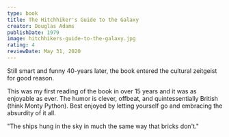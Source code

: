 ```yaml
---
type: book
title: The Hitchhiker's Guide to the Galaxy
creator: Douglas Adams
publishDate: 1979
image: hitchhikers-guide-to-the-galaxy.jpg
rating: 4
reviewDate: May 31, 2020
---
```


Still smart and funny 40-years later, the book entered the cultural zeitgeist for good reason.

This was my first reading of the book in over 15 years and it was as enjoyable as ever. The humor is clever, offbeat, and quintessentially British (think Monty Python). Best enjoyed by letting yourself go and embracing the absurdity of it all.

"The ships hung in the sky in much the same way that bricks don't."

<!--
  2.1 Arthur Dent
  2.2 Ford Prefect
  2.3 Zaphod Beeblebrox
  2.4 Marvin the Paranoid Android
-->
